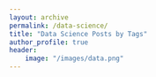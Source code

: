 ```yaml
---
layout: archive
permalink: /data-science/
title: "Data Science Posts by Tags"
author_profile: true
header:
    image: "/images/data.png"
---
```


